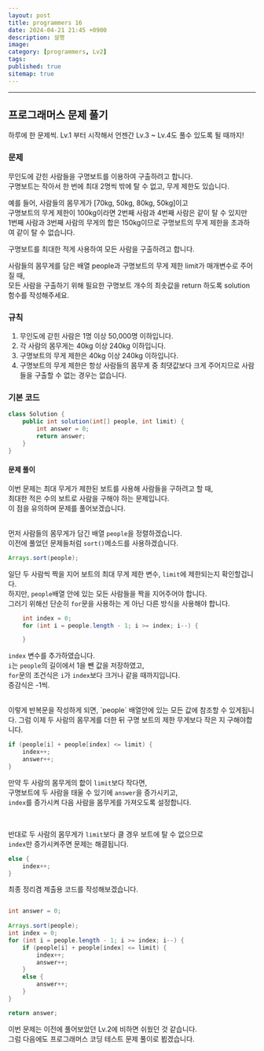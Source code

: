 ```yaml
---
layout: post
title: programmers 16
date: 2024-04-21 21:45 +0900
description: 설명
image:
category: [programmers, Lv2]
tags:
published: true
sitemap: true
---
```


---

## 프로그래머스 문제 풀기

하루에 한 문제씩. Lv.1 부터 시작해서 언젠간 Lv.3 ~ Lv.4도 풀수 있도록 될 때까지!   

### 문제
무인도에 갇힌 사람들을 구명보트를 이용하여 구출하려고 합니다.   
구명보트는 작아서 한 번에 최대 2명씩 밖에 탈 수 없고, 무게 제한도 있습니다.   

예를 들어, 사람들의 몸무게가 [70kg, 50kg, 80kg, 50kg]이고   
구명보트의 무게 제한이 100kg이라면 2번째 사람과 4번째 사람은 같이 탈 수 있지만   
1번째 사람과 3번째 사람의 무게의 합은 150kg이므로 구명보트의 무게 제한을 초과하여 같이 탈 수 없습니다.   

구명보트를 최대한 적게 사용하여 모든 사람을 구출하려고 합니다.   

사람들의 몸무게를 담은 배열 people과 구명보트의 무게 제한 limit가 매개변수로 주어질 때,   
모든 사람을 구출하기 위해 필요한 구명보트 개수의 최솟값을 return 하도록 solution 함수를 작성해주세요.   

### 규칙
1. 무인도에 갇힌 사람은 1명 이상 50,000명 이하입니다.
1. 각 사람의 몸무게는 40kg 이상 240kg 이하입니다.
1. 구명보트의 무게 제한은 40kg 이상 240kg 이하입니다.
1. 구명보트의 무게 제한은 항상 사람들의 몸무게 중 최댓값보다 크게 주어지므로 사람들을 구출할 수 없는 경우는 없습니다.


### 기본 코드

```java
class Solution {
    public int solution(int[] people, int limit) {
        int answer = 0;
        return answer;
    }
}
```

#### 문제 풀이
이번 문제는 최대 무게가 제한된 보트를 사용해 사람들을 구하려고 할 때,   
최대한 적은 수의 보트로 사람을 구해야 하는 문제입니다.   
이 점을 유의하며 문제를 풀어보겠습니다.   
<br/>

먼저 사람들의 몸무게가 담긴 배열 `people`을 정렬하겠습니다.   
이전에 풀었던 문제들처럼 `sort()`메소드를 사용하겠습니다.   

````java
Arrays.sort(people);
````    

일단 두 사람씩 짝을 지어 보트의 최대 무게 제한 변수, `limit`에 제한되는지 확인할겁니다.   
하지만, `people`배열 안에 있는 모든 사람들을 짝을 지어주어야 합니다.   
그러기 위해선 단순히 `for`문을 사용하는 게 아닌 다른 방식을 사용해야 합니다.   


````java
    int index = 0;
    for (int i = people.length - 1; i >= index; i--) {

    }
````

`index` 변수를 추가하였습니다.   
`i`는 `people`의 길이에서 1을 뺀 값을 저장하였고,   
`for`문의 조건식은 `i`가 `index`보다 크거나 같을 때까지입니다.   
증감식은 -1씩.   

<br/>
이렇게 반복문을 작성하게 되면, `people` 배열안에 있는 모든 값에 참조할 수 있게됩니다.   
그럼 이제 두 사람의 몸무게를 더한 뒤 구명 보트의 제한 무게보다 작은 지 구해야합니다.     

````java
if (people[i] + people[index] <= limit) {
    index++;
    answer++;
}
````

만약 두 사람의 몸무게의 핪이 `limit`보다 작다면,   
구명보트에 두 사람을 태울 수 있기에 `answer`을 증가시키고,   
`index`를 증가시켜 다음 사람을 몸무게를 가져오도록 설정합니다.   

<br/>

반대로 두 사람의 몸무게가 `limit`보다 클 경우 보트에 탈 수 없으므로   
`index`만 증가시켜주면 문제는 해결됩니다.   

````java 
else {
    index++;
}
````

최종 정리겸 제출용 코드를 작성해보겠습니다.   


````java

int answer = 0;
		
Arrays.sort(people);
int index = 0;
for (int i = people.length - 1; i >= index; i--) {
    if (people[i] + people[index] <= limit) {
        index++;
        answer++;
    }
    else {
        answer++;
    }
}

return answer;
````

이번 문제는 이전에 풀어보았던 Lv.2에 비하면 쉬웠던 것 같습니다.   
그럼 다음에도 프로그래머스 코딩 테스트 문제 풀이로 뵙겠습니다.    

